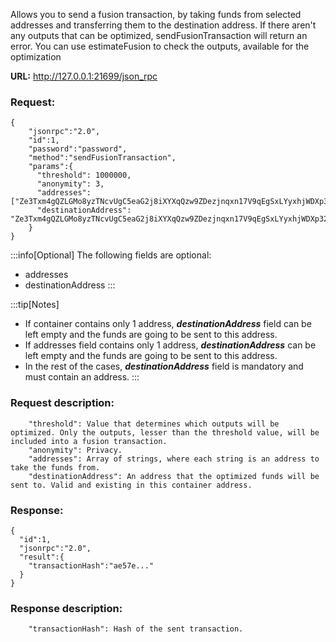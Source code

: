 Allows you to send a fusion transaction, by taking funds from selected addresses and transferring them to the destination address. If there aren't any outputs that can be optimized, sendFusionTransaction will return an error. You can use estimateFusion to check the outputs, available for the optimization

**URL:** http://127.0.0.1:21699/json_rpc

### Request:
```
{
    "jsonrpc":"2.0",
    "id":1,
    "password":"password",
    "method":"sendFusionTransaction",
    "params":{
      "threshold": 1000000,
      "anonymity": 3,
      "addresses":["Ze3Txm4gQZLGMo8yzTNcvUgC5eaG2j8iXYXqQzw9ZDezjnqxn17V9qEgSxLYyxhjWDXp32VbtEsEdTPNSj4fM7rT1LJmzpute"],
      "destinationAddress": "Ze3Txm4gQZLGMo8yzTNcvUgC5eaG2j8iXYXqQzw9ZDezjnqxn17V9qEgSxLYyxhjWDXp32VbtEsEdTPNSj4fM7rT1LJmzpute"  
    }
}
```

:::info[Optional]
The following fields are optional:
 - addresses
 - destinationAddress
:::

:::tip[Notes]
  - If container contains only 1 address, ***destinationAddress*** field can be left empty and the funds are going to be sent to this address.
  - If addresses field contains only 1 address, ***destinationAddress*** can be left empty and the funds are going to be sent to this address.
  - In the rest of the cases, ***destinationAddress*** field is mandatory and must contain an address.
:::

### Request description:
```
    "threshold": Value that determines which outputs will be optimized. Only the outputs, lesser than the threshold value, will be included into a fusion transaction.
    "anonymity": Privacy.
    "addresses": Array of strings, where each string is an address to take the funds from.   
    "destinationAddress": An address that the optimized funds will be sent to. Valid and existing in this container address.
```

### Response:
```
{
  "id":1,
  "jsonrpc":"2.0",
  "result":{
    "transactionHash":"ae57e..."
  }
}
```

### Response description:
```
    "transactionHash": Hash of the sent transaction.
```